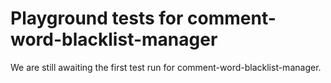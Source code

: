 # Playground tests for comment-word-blacklist-manager
We are still awaiting the first test run for comment-word-blacklist-manager.
